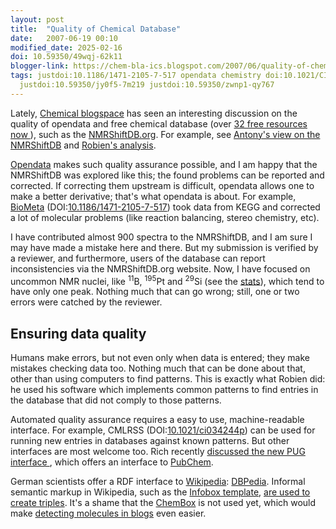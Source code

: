 ```yaml
---
layout: post
title:  "Quality of Chemical Database"
date:   2007-06-19 00:10
modified_date: 2025-02-16
doi: 10.59350/49wqj-62k11
blogger-link: https://chem-bla-ics.blogspot.com/2007/06/quality-of-chemical-database.html
tags: justdoi:10.1186/1471-2105-7-517 opendata chemistry doi:10.1021/CI034244P pubchem rdf
  justdoi:10.59350/jy0f5-7m219 justdoi:10.59350/zwnp1-qy767
---
```


Lately, [Chemical blogspace](http://cb.openmolecules.net/) has seen an interesting discussion on the quality of opendata and free chemical database (over
[32 free resources now <i class="fa-solid fa-recycle fa-xs"></i>](https://doi.org/10.59350/jy0f5-7m219)), such as the
[NMRShiftDB.org](http://nmrshiftdb.org/). For example, see [Antony's view on the NMRShiftDB](http://www.chemspider.com/blog/?p=44)
and [Robien's analysis](http://nmrpredict.orc.univie.ac.at/csearch_summary/more_or_less_than_250_errors.html).

[Opendata](http://en.wikipedia.org/wiki/Open_data) makes such quality assurance possible, and I am happy that the NMRShiftDB was
explored like this; the found problems can be reported and corrected. If correcting them upstream is difficult, opendata allows
one to make a better derivative; that's what opendata is about. For example, [BioMeta](http://biometa.cmbi.ru.nl/)
(DOI:[10.1186/1471-2105-7-517](https://doi.org/10.1186/1471-2105-7-517)) took data from KEGG and corrected a lot of molecular
problems (like reaction balancing, stereo chemistry, etc).

I have contributed almost 900 spectra to the NMRShiftDB, and I am sure I may have made a mistake here and there. But my submission is verified
by a reviewer, and furthermore, users of the database can report inconsistencies via the NMRShiftDB.org website. Now, I have focused on uncommon
NMR nuclei, like <sup>11</sup>B, <sup>195</sup>Pt and <sup>29</sup>Si (see the [stats](http://nmrshiftdb.ice.mpg.de/nmrshiftdbhtml/statistics.html)),
which tend to have only one peak. Nothing much that can go wrong; still, one or two errors were catched by the reviewer.

## Ensuring data quality

Humans make errors, but not even only when data is entered; they make mistakes checking data too. Nothing much that can
be done about that, other than using computers to find patterns. This is exactly what Robien did: he used his software
which implements common patterns to find entries in the database that did not comply to those patterns.

Automated quality assurance requires a easy to use, machine-readable interface. For example, CMLRSS
(DOI:[10.1021/ci034244p](https://doi.org/10.1021/ci034244p)) can be used for running new entries in databases
against known patterns. But other interfaces are most welcome too. Rich recently
[discussed the new PUG interface <i class="fa-solid fa-recycle fa-xs"></i>](https://doi.org/10.59350/zwnp1-qy767),
which offers an interface to [PubChem](http://pubchem.ncbi.nlm.nih.gov/).

German scientists offer a RDF interface to [Wikipedia](http://wikipedia.org/): [DBPedia](http://dbpedia.org/).
Informal semantic markup in Wikipedia, such as the [Infobox template](http://en.wikipedia.org/wiki/Wikipedia:Infobox_templates),
[are used to create triples](http://dbpedia.org/docs/). It's a shame that the [ChemBox](http://en.wikipedia.org/wiki/Template:Chembox)
is not used yet, which would make [detecting molecules in blogs](http://chem-bla-ics.blogspot.com/2007/06/using-wikipedia-to-recognize-molecules.html)
even easier.
